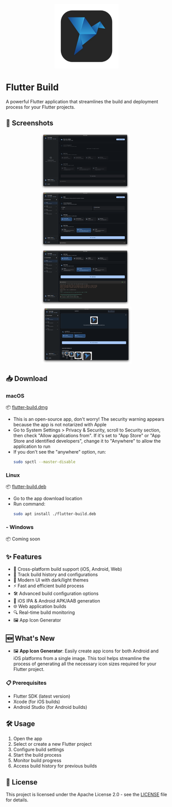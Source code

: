 <p align="center">
  <img src="assets/images/logo.png" width="200" alt="Flutter Build Logo" />
</p>

# Flutter Build

A powerful Flutter application that streamlines the build and deployment process for your Flutter projects.

## 📱 Screenshots

<p align="center">
  <img src="./screenshots/ss1.png" width="280" alt="Project Selection" />&nbsp;&nbsp;
  <img src="./screenshots/ss2.png" width="280" alt="Build Process" />&nbsp;&nbsp;
  <img src="./screenshots/ss3.png" width="280" alt="Build Output" />&nbsp;&nbsp;
  <img src="./screenshots/ss5.png" width="280" alt="App icon generator" />
</p>

## 📥 Download

### macOS
📦 [flutter-build.dmg](https://github.com/Tjpatel16/flutter_build/releases/latest)
* This is an open-source app, don't worry! The security warning appears because the app is not notarized with Apple
* Go to System Settings > Privacy & Security, scroll to Security section, then check "Allow applications from". If it's set to "App Store" or "App Store and identified developers", change it to "Anywhere" to allow the application to run
* If you don't see the "anywhere" option, run:
    ```bash
    sudo spctl --master-disable
    ```
### Linux
📦 [flutter-build.deb](https://github.com/Tjpatel16/flutter_build/releases/latest)
* Go to the app download location
* Run command:
    ```bash
    sudo apt install ./flutter-build.deb
    ```
### - Windows
📦 Coming soon


## ✨ Features

- 🚀 Cross-platform build support (iOS, Android, Web)
- 🔄 Track build history and configurations
- 🎨 Modern UI with dark/light themes
- ⚡ Fast and efficient build process
- 🛠️ Advanced build configuration options
- 📱 iOS IPA & Android APK/AAB generation
- 🌐 Web application builds
- 🔍 Real-time build monitoring
- 🖼️ App Icon Generator

## 🆕 What's New
- 🖼️ **App Icon Generator**: Easily create app icons for both Android and iOS platforms from a single image. This tool helps streamline the process of generating all the necessary icon sizes required for your Flutter project.

### 📋 Prerequisites

- Flutter SDK (latest version)
- Xcode (for iOS builds)
- Android Studio (for Android builds)


## 🛠️ Usage

1. Open the app
2. Select or create a new Flutter project
3. Configure build settings
4. Start the build process
5. Monitor build progress
6. Access build history for previous builds

## 📝 License

This project is licensed under the Apache License 2.0 - see the [LICENSE](LICENSE) file for details.
